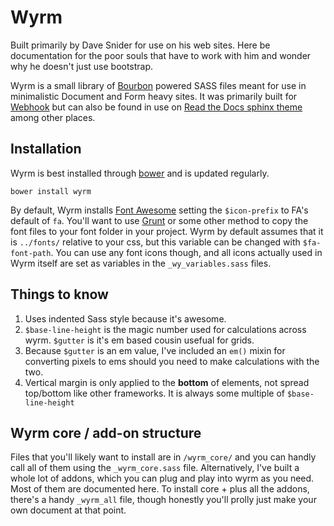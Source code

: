 # Wyrm

Built primarily by Dave Snider for use on his web sites. Here be documentation
for the poor souls that have to work with him and wonder why he doesn't just
use bootstrap.

Wyrm is a small library of [Bourbon](http://bourbon.io) powered SASS files meant
for use in minimalistic Document and Form heavy sites. It was primarily built
for [Webhook](http://www.webhook.com) but can also be found in use on
[Read the Docs sphinx theme](http://snide.github.com/sphinx_rtd_theme) among
other places.

## Installation

Wyrm is best installed through [bower](http://bower.io) and is updated regularly.

```
bower install wyrm
```

By default, Wyrm installs [Font Awesome](http://fontawesome.io) setting the
`$icon-prefix` to FA's default of `fa`. You'll want to use [Grunt](http://gruntjs.org)
or some other method to copy the font files to your font folder in your project. Wyrm
by default assumes that it is `../fonts/` relative to your css, but this variable can
be changed with `$fa-font-path`. You can use any font icons though, and all icons
actually used in Wyrm itself are set as variables in the `_wy_variables.sass` files.

## Things to know

1. Uses indented Sass style because it's awesome.
2. `$base-line-height` is the magic number used for calculations across wyrm. `$gutter` is
it's em based cousin usefual for grids.
4. Because `$gutter` is an em value, I've included an `em()` mixin for converting pixels
to ems should you need to make calculations with the two.
3. Vertical margin is only applied to the **bottom** of elements, not spread
top/bottom like other frameworks. It is always some multiple of `$base-line-height`

## Wyrm core / add-on structure

Files that you'll likely want to install are in `/wyrm_core/` and you can handly call
all of them using the `_wyrm_core.sass` file. Alternatively, I've built a whole lot
of addons, which you can plug and play into wyrm as you need. Most of them are
documented here. To install core + plus all the addons, there's a handy `_wyrm_all`
file, though honestly you'll prolly just make your own document at that point.
